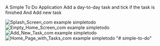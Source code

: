 A Simple To Do Application
Add a day-to-day task and tick if the task is finished
And Add new task

![Splash_Screen_com example simpletodo](https://github.com/karthi-rt/Simple-To-Do/assets/101235865/905a06ca-8c48-4f08-82ab-f5951246c421)
![Empty_Home_Screen_com example simpletodo](https://github.com/karthi-rt/Simple-To-Do/assets/101235865/2e0e0f51-9219-4040-901f-b28e9489cfae)
![Add_New_Task_com example simpletodo](https://github.com/karthi-rt/Simple-To-Do/assets/101235865/6c08bba8-2c01-4177-aaa7-1e0d06672170)
![Home_Page_with_Tasks_com example simpletodo](https://github.com/karthi-rt/Simple-To-Do/assets/101235865/601d955c-b497-4395-a2b1-92627639fa5d)
"# simple-to-do" 
